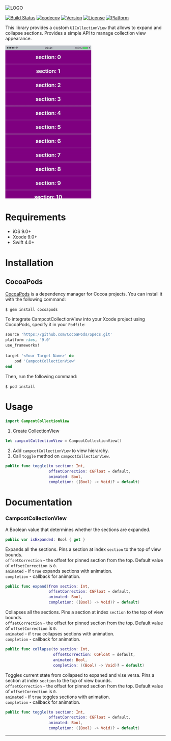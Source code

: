 ![LOGO](https://github.com/touchlane/CampcotCollectionView/blob/master/Assets/logo.svg)

[![Build Status](https://travis-ci.org/touchlane/CampcotCollectionView.svg?branch=master)](https://travis-ci.org/touchlane/CampcotCollectionView)
[![codecov](https://codecov.io/gh/touchlane/CampcotCollectionView/branch/master/graph/badge.svg)](https://codecov.io/gh/touchlane/CampcotCollectionView)
[![Version](https://img.shields.io/cocoapods/v/CampcotCollectionView.svg?style=flat)](http://cocoapods.org/pods/CampcotCollectionView)
[![License](https://img.shields.io/cocoapods/l/CampcotCollectionView.svg?style=flat)](http://cocoapods.org/pods/CampcotCollectionView)
[![Platform](https://img.shields.io/cocoapods/p/CampcotCollectionView.svg?style=flat)](http://cocoapods.org/pods/CampcotCollectionView)

This library provides a custom `UICollectionView` that allows to expand and collapse sections. Provides a simple API to manage collection view appearance.

![CampcotCollectionView](Example/Assets/campcot.gif)

# Requirements

* iOS 9.0+
* Xcode 9.0+
* Swift 4.0+

# Installation

## CocoaPods

[CocoaPods](https://cocoapods.org) is a dependency manager for Cocoa projects. You can install it with the following command:

```$ gem install cocoapods```

To integrate CampcotCollectionView into your Xcode project using CocoaPods, specify it in your ```Podfile```:

```ruby
source 'https://github.com/CocoaPods/Specs.git'
platform :ios, '9.0'
use_frameworks!

target '<Your Target Name>' do
    pod 'CampcotCollectionView'
end
```

Then, run the following command:

```$ pod install```

# Usage

```swift
import CampcotCollectionView
```

1. Create CollectionView
```swift
let campcotCollectionView = CampcotCollectionView()
```
2. Add `campcotCollectionView` to view hierarchy.
3. Call `toggle` method on `campcotCollectionView`.
```swift
public func toggle(to section: Int,
                   offsetCorrection: CGFloat = default,
                   animated: Bool,
                   completion: ((Bool) -> Void)? = default)
```

# Documentation

### CampcotCollectionView

A Boolean value that determines whether the sections are expanded.
```swift
public var isExpanded: Bool { get }
```

Expands all the sections. Pins a section at index `section` to the top of view bounds.  
`offsetCorrection` - the offset for pinned section from the top. Default value of `offsetCorrection` is `0`.  
`animated` - if `true` expands sections with animation.  
`completion` - callback for animation. 
```swift
public func expand(from section: Int,
                   offsetCorrection: CGFloat = default,
                   animated: Bool, 
                   completion: ((Bool) -> Void)? = default)
```

Collapses all the sections. Pins a section at index `section` to the top of view bounds.  
`offsetCorrection` - the offset for pinned section from the top. Default value of `offsetCorrection` is `0`.  
`animated` - if `true` collapses sections with animation.  
`completion` - callback for animation. 
```swift
public func collapse(to section: Int,
                     offsetCorrection: CGFloat = default,
                     animated: Bool,
                     completion: ((Bool) -> Void)? = default)
```

Toggles current state from collapsed to expaned and vise versa. Pins a section at index `section` to the top of view bounds.  
`offsetCorrection` - the offset for pinned section from the top. Default value of `offsetCorrection` is `0`.  
`animated` - if `true` toggles sections with animation.  
`completion` - callback for animation. 
```swift
public func toggle(to section: Int,
                   offsetCorrection: CGFloat = default,
                   animated: Bool,
                   completion: ((Bool) -> Void)? = default)
```
___
